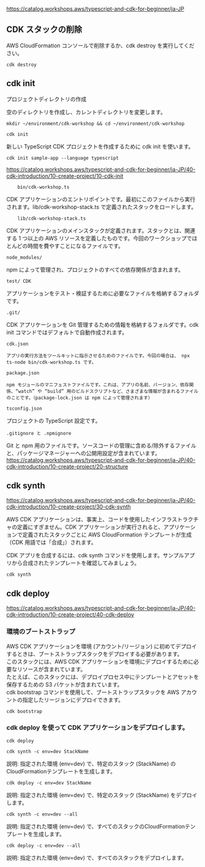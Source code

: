 
https://catalog.workshops.aws/typescript-and-cdk-for-beginner/ja-JP


## CDK スタックの削除

AWS CloudFormation コンソールで削除するか、cdk destroy を実行してください。

```
cdk destroy
```

## cdk init
プロジェクトディレクトリの作成

空のディレクトリを作成し、カレントディレクトリを変更します。
```
mkdir ~/environment/cdk-workshop && cd ~/environment/cdk-workshop
```
```
cdk init
```
新しい TypeScript CDK プロジェクトを作成するために cdk init を使います。
```
cdk init sample-app --language typescript
```
https://catalog.workshops.aws/typescript-and-cdk-for-beginner/ja-JP/40-cdk-introduction/10-create-project/10-cdk-init

```
    bin/cdk-workshop.ts
```
CDK アプリケーションのエントリポイントです。最初にこのファイルから実行されます。lib/cdk-workshop-stack.ts で定義されたスタックをロードします。
```
    lib/cdk-workshop-stack.ts
```
CDK アプリケーションのメインスタックが定義されます。スタックとは、関連する 1 つ以上の AWS リソースを定義したものです。今回のワークショップでほとんどの時間を費やすことになるファイルです。
```
node_modules/
```
npm によって管理され、プロジェクトのすべての依存関係が含まれます。
```
test/ CDK 
```
アプリケーションをテスト・検証するために必要なファイルを格納するフォルダです。
```
.git/ 
```
CDK アプリケーションを Git 管理するための情報を格納するフォルダです。cdk init コマンドではデフォルトで自動作成されます。
```
cdk.json
```
    アプリの実行方法をツールキットに指示させるためのファイルです。今回の場合は、 npx ts-node bin/cdk-workshop.ts です。
```
package.json
```
    npm モジュールのマニフェストファイルです。これは、アプリの名前、バージョン、依存関係、“watch” や “build” 用のビルドスクリプトなど、さまざまな情報が含まれるファイルのことです。（package-lock.json は npm によって管理されます）
```
tsconfig.json
```
プロジェクトの TypeScript 設定です。
```
.gitignore と .npmignore
```
Git と npm 用のファイルです。ソースコードの管理に含める/除外するファイルと、パッケージマネージャーへの公開用設定が含まれています。
https://catalog.workshops.aws/typescript-and-cdk-for-beginner/ja-JP/40-cdk-introduction/10-create-project/20-structure


## cdk synth
https://catalog.workshops.aws/typescript-and-cdk-for-beginner/ja-JP/40-cdk-introduction/10-create-project/30-cdk-synth

AWS CDK アプリケーションは、事実上、コードを使用したインフラストラクチャの定義にすぎません。CDK アプリケーションが実行されると、アプリケーションで定義されたスタックごとに AWS CloudFormation テンプレートが生成（CDK 用語では「合成」）されます。

CDK アプリを合成するには、cdk synth コマンドを使用します。サンプルアプリから合成されたテンプレートを確認してみましょう。
```
cdk synth
```

## cdk deploy
https://catalog.workshops.aws/typescript-and-cdk-for-beginner/ja-JP/40-cdk-introduction/10-create-project/40-cdk-deploy

### 環境のブートストラップ  
AWS CDK アプリケーションを環境 (アカウント/リージョン) に初めてデプロイするときは、ブートストラップスタックをデプロイする必要があります。  
このスタックには、AWS CDK アプリケーションを環境にデプロイするために必要なリソースが含まれています。  
たとえば、このスタックには、デプロイプロセス中にテンプレートとアセットを保存するための S3 バケットが含まれています。  
cdk bootstrap コマンドを使用して、ブートストラップスタックを AWS アカウントの指定したリージョンにデプロイできます。  

```
cdk bootstrap
```

### cdk deploy を使って CDK アプリケーションをデプロイします。

```
cdk deploy
```

```
cdk synth -c env=dev StackName
```
説明: 指定された環境 (env=dev) で、特定のスタック (StackName) のCloudFormationテンプレートを生成します。

```
cdk deploy -c env=dev StackName
```
説明: 指定された環境 (env=dev) で、特定のスタック (StackName) をデプロイします。

```
cdk synth -c env=dev --all
```
説明: 指定された環境 (env=dev) で、すべてのスタックのCloudFormationテンプレートを生成します。

```
cdk deploy -c env=dev --all
```
説明: 指定された環境 (env=dev) で、すべてのスタックをデプロイします。
